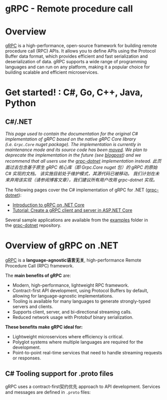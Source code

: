 # gRPC - Remote procedure call


# Overview

[gRPC](https://grpc.io/) is a high-performance, open-source framework for building remote procedure call (RPC) APIs. It allows you to define APIs using the Protocol Buffer data format, which provides efficient and fast serialization and deserialization of data. gRPC supports a wide range of programming languages and can run on any platform, making it a popular choice for building scalable and efficient microservices.

# Get started! : C#, Go, C++, Java, Python

## C#/.NET

*This page used to contain the documentation for the original C# implementation of gRPC based on the native gRPC Core library (i.e. `Grpc.Core` nuget package). The implementation is currently in maintenance mode and its source code has been [moved](https://github.com/grpc/grpc/blob/master/src/csharp/README.md). We plan to deprecate the implementation in the future (see [blogpost](https://grpc.io/blog/grpc-csharp-future/)) and we recommend that all users use the [grpc-dotnet](https://github.com/grpc/grpc-dotnet) implementation instead. 此页面过去包含基于原生 gRPC 核心库（即 Grpc.Core nuget 包）的 gRPC 的原始 C# 实现的文档。 该实施目前处于维护模式，其源代码已被移动。 我们计划在未来弃用该实现（请参阅博客文章），我们建议所有用户改用 grpc-dotnet 实现。*

The following pages cover the C# implementation of gRPC for .NET ([grpc-dotnet](https://github.com/grpc/grpc-dotnet)):

- [Introduction to gRPC on .NET Core](https://docs.microsoft.com/aspnet/core/grpc)
- [Tutorial: Create a gRPC client and server in ASP.NET Core](https://docs.microsoft.com/aspnet/core/tutorials/grpc/grpc-start)

Several sample applications are available from the [examples](https://github.com/grpc/grpc-dotnet/tree/master/examples) folder in the [grpc-dotnet](https://github.com/grpc/grpc-dotnet) repository.

# Overview of gRPC on .NET

[gRPC](https://grpc.io/) is a **language-agnostic语言无关**, high-performance Remote Procedure Call (RPC) framework.

The **main benefits of gRPC** are:

- Modern, high-performance, lightweight RPC framework.
- Contract-first API development, using Protocol Buffers by default, allowing for language-agnostic implementations.
- Tooling is available for many languages to generate strongly-typed servers and clients.
- Supports client, server, and bi-directional streaming calls.
- Reduced network usage with Protobuf binary serialization.

**These benefits make gRPC ideal for:**

- Lightweight microservices where efficiency is critical.
- Polyglot systems where multiple languages are required for the development.
- Point-to-point real-time services that need to handle streaming requests or responses.

## ****C# Tooling support for .proto files****

gRPC uses a contract-first契约优先 approach to API development. Services and messages are defined in `.proto` files: